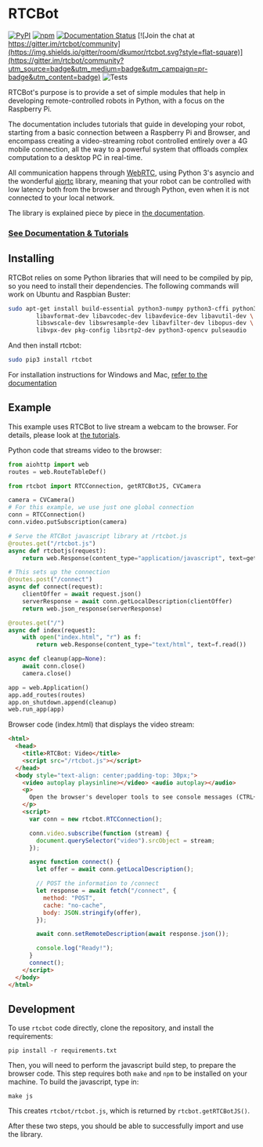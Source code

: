 # RTCBot

[![PyPI](https://img.shields.io/pypi/v/rtcbot.svg?style=flat-square)](https://pypi.org/project/rtcbot/)
[![npm](https://img.shields.io/npm/v/rtcbot.svg?style=flat-square)](https://www.npmjs.com/package/rtcbot)
[![Documentation Status](https://readthedocs.org/projects/rtcbot/badge/?version=latest&style=flat-square)](https://rtcbot.readthedocs.io/en/latest/?badge=latest)
[![Join the chat at https://gitter.im/rtcbot/community](https://img.shields.io/gitter/room/dkumor/rtcbot.svg?style=flat-square)](https://gitter.im/rtcbot/community?utm_source=badge&utm_medium=badge&utm_campaign=pr-badge&utm_content=badge)
![Tests](https://github.com/dkumor/rtcbot/workflows/tests/badge.svg)

RTCBot's purpose is to provide a set of simple modules that help in developing remote-controlled robots in Python, with a focus on the Raspberry Pi.

The documentation includes tutorials that guide in developing your robot, starting from a basic connection between a Raspberry Pi and Browser, and encompass
creating a video-streaming robot controlled entirely over a 4G mobile connection, all the way to a powerful system that offloads complex computation to a desktop PC in real-time.

All communication happens through [WebRTC](https://en.wikipedia.org/wiki/WebRTC),
using Python 3's asyncio and the wonderful [aiortc](https://github.com/jlaine/aiortc) library,
meaning that your robot can be controlled with low latency both from the browser and through Python,
even when it is not connected to your local network.

The library is explained piece by piece in [the documentation](https://rtcbot.readthedocs.io/en/latest/index.html).

### [See Documentation & Tutorials](https://rtcbot.readthedocs.io/en/latest/index.html)

## Installing

RTCBot relies on some Python libraries that will need to be compiled by pip, so
you need to install their dependencies. The following commands will work on Ubuntu and Raspbian Buster:

```bash
sudo apt-get install build-essential python3-numpy python3-cffi python3-aiohttp \
        libavformat-dev libavcodec-dev libavdevice-dev libavutil-dev \
        libswscale-dev libswresample-dev libavfilter-dev libopus-dev \
        libvpx-dev pkg-config libsrtp2-dev python3-opencv pulseaudio
```

And then install rtcbot:

```bash
sudo pip3 install rtcbot
```

For installation instructions for Windows and Mac, [refer to the documentation](https://rtcbot.readthedocs.io/en/latest/installing.html)

## Example

This example uses RTCBot to live stream a webcam to the browser. For details, please look at [the tutorials](https://rtcbot.readthedocs.io/en/latest/examples/index.html).

Python code that streams video to the browser:

```python
from aiohttp import web
routes = web.RouteTableDef()

from rtcbot import RTCConnection, getRTCBotJS, CVCamera

camera = CVCamera()
# For this example, we use just one global connection
conn = RTCConnection()
conn.video.putSubscription(camera)

# Serve the RTCBot javascript library at /rtcbot.js
@routes.get("/rtcbot.js")
async def rtcbotjs(request):
    return web.Response(content_type="application/javascript", text=getRTCBotJS())

# This sets up the connection
@routes.post("/connect")
async def connect(request):
    clientOffer = await request.json()
    serverResponse = await conn.getLocalDescription(clientOffer)
    return web.json_response(serverResponse)

@routes.get("/")
async def index(request):
    with open("index.html", "r") as f:
        return web.Response(content_type="text/html", text=f.read())

async def cleanup(app=None):
    await conn.close()
    camera.close()

app = web.Application()
app.add_routes(routes)
app.on_shutdown.append(cleanup)
web.run_app(app)
```

Browser code (index.html) that displays the video stream:

```html
<html>
  <head>
    <title>RTCBot: Video</title>
    <script src="/rtcbot.js"></script>
  </head>
  <body style="text-align: center;padding-top: 30px;">
    <video autoplay playsinline></video> <audio autoplay></audio>
    <p>
      Open the browser's developer tools to see console messages (CTRL+SHIFT+C)
    </p>
    <script>
      var conn = new rtcbot.RTCConnection();

      conn.video.subscribe(function (stream) {
        document.querySelector("video").srcObject = stream;
      });

      async function connect() {
        let offer = await conn.getLocalDescription();

        // POST the information to /connect
        let response = await fetch("/connect", {
          method: "POST",
          cache: "no-cache",
          body: JSON.stringify(offer),
        });

        await conn.setRemoteDescription(await response.json());

        console.log("Ready!");
      }
      connect();
    </script>
  </body>
</html>
```

## Development

To use `rtcbot` code directly, clone the repository, and install the requirements:

```
pip install -r requirements.txt
```

Then, you will need to perform the javascript build step, to prepare the browser code. This step requires both `make` and `npm` to be installed on your machine. To build the javascript, type in:

```
make js
```

This creates `rtcbot/rtcbot.js`, which is returned by `rtcbot.getRTCBotJS()`.

After these two steps, you should be able to successfully import and use the library.

